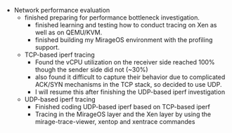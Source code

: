 - Network performance evaluation
  - finished preparing for performance bottleneck investigation.
    - finished learning and testing how to conduct tracing on Xen as well as on QEMU/KVM.
    - finished building my MirageOS environment with the profiling support.
  - TCP-based iperf tracing
    - Found the vCPU utilization on the receiver side reached 100% though the sender side did not (~30%)
    - also found it difficult to capture their behavior due to complicated ACK/SYN mechanisms in the TCP stack, so decided to use UDP.
    - I will resume this after finishing the UDP-based iperf investigation
  - UDP-based iperf tracing
    - Finished coding UDP-based iperf based on TCP-based iperf
    - Tracing in the MirageOS layer and the Xen layer by using the mirage-trace-viewer, xentop and xentrace commandes
